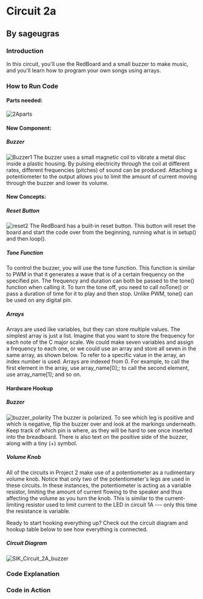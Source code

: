 # Circuit 2a
## By sageugras

### Introduction
In this circuit, you'll use the RedBoard and a small buzzer to make music, and you'll learn how to program your own songs using arrays.
### How to Run Code
#### Parts needed:
![2Aparts](https://user-images.githubusercontent.com/54454824/95892791-e4ee8300-0d3b-11eb-9a1f-159dadec2515.png)
#### New Component:
##### Buzzer
![Buzzer1](https://user-images.githubusercontent.com/54454824/95892797-e61fb000-0d3b-11eb-8f24-9496669d046c.jpg)
The buzzer uses a small magnetic coil to vibrate a metal disc inside a plastic housing. By pulsing electricity through the coil at different rates, different frequencies (pitches) of sound can be produced. Attaching a potentiometer to the output allows you to limit the amount of current moving through the buzzer and lower its volume.

#### New Concepts:
##### Reset Button
![reset2](https://user-images.githubusercontent.com/54454824/95893091-4f9fbe80-0d3c-11eb-8096-ef90d6333b8a.jpg)
The RedBoard has a built-in reset button. This button will reset the board and start the code over from the beginning, running what is in setup() and then loop().
##### Tone Function
To control the buzzer, you will use the tone function. This function is similar to PWM in that it generates a wave that is of a certain frequency on the specified pin. The frequency and duration can both be passed to the tone() function when calling it. To turn the tone off, you need to call noTone() or pass a duration of time for it to play and then stop. Unlike PWM, tone() can be used on any digital pin.
##### Arrays
Arrays are used like variables, but they can store multiple values. The simplest array is just a list. Imagine that you want to store the frequency for each note of the C major scale. We could make seven variables and assign a frequency to each one, or we could use an array and store all seven in the same array, as shown below. To refer to a specific value in the array, an index number is used. Arrays are indexed from 0. For example, to call the first element in the array, use array_name[0];; to call the second element, use array_name[1]; and so on.

#### Hardware Hookup
##### Buzzer
![buzzer_polarity](https://user-images.githubusercontent.com/54454824/95893397-c046db00-0d3c-11eb-948d-8d9eb00ff5b2.jpg)
The buzzer is polarized. To see which leg is positive and which is negative, flip the buzzer over and look at the markings underneath. Keep track of which pin is where, as they will be hard to see once inserted into the breadboard. There is also text on the positive side of the buzzer, along with a tiny (+) symbol.

##### Volume Knob
All of the circuits in Project 2 make use of a potentiometer as a rudimentary volume knob. Notice that only two of the potentiometer's legs are used in these circuits. In these instances, the potentiometer is acting as a variable resistor, limiting the amount of current flowing to the speaker and thus affecting the volume as you turn the knob. This is similar to the current-limiting resistor used to limit current to the LED in circuit 1A --- only this time the resistance is variable.

Ready to start hooking everything up? Check out the circuit diagram and hookup table below to see how everything is connected.

##### Circuit Diagram
![SIK_Circuit_2A_buzzer](https://user-images.githubusercontent.com/54454824/95893401-c1780800-0d3c-11eb-900d-6749dd322b14.jpg)

### Code Explanation


### Code in Action


